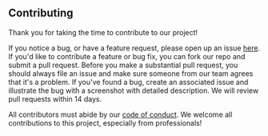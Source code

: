 ## Contributing

Thank you for taking the time to contribute to our project!

If you notice a bug, or have a feature request, please open up an issue [here](https://github.com/UBC-MDS/DSCI_522_Group_301/issues). If you'd like to contribute a feature or bug fix, you can fork our repo and submit a pull request. Before you make a substantial pull request, you should always file an issue and make sure someone from our team agrees that it's a problem. If you've found a bug, create an associated issue and illustrate the bug with a screenshot with detailed description. We will review pull requests within 14 days. 

All contributors must abide by our [code of conduct](https://github.com/UBC-MDS/DSCI_522_Group_301/blob/master/Code_of_Conduct.md). We welcome all contributions to this project, especially from professionals!




